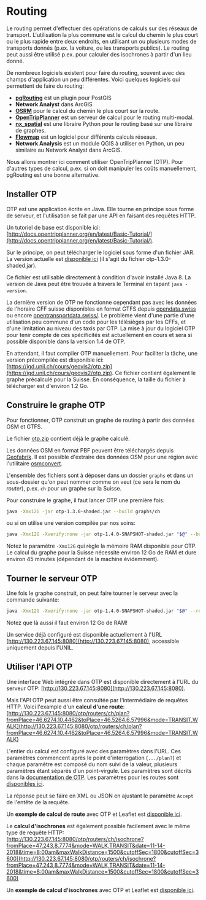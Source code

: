 # Routing

Le routing permet d'effectuer des opérations de calculs sur des réseaux de transport. L'utilisation la plus commune est le calcul du chemin le plus court ou le plus rapide entre deux endroits, en utilisant un ou plusieurs modes de transports donnés (p.ex. la voiture, ou les transports publics). Le routing peut aussi être utilisé p.ex. pour calculer des isochrones à partir d'un lieu donné.

De nombreux logiciels existent pour faire du routing, souvent avec des champs d'application un peu différentes. Voici quelques logiciels qui permettent de faire du routing:

- [**pgRouting**](https://pgrouting.org/) est un plugin pour PostGIS
- **Network Analyst** dans ArcGIS
- [**OSRM**](http://project-osrm.org/) pour le calcul du chemin le plus court sur la route.
- [**OpenTripPlanner**](http://www.opentripplanner.org) est un serveur de calcul pour le routing multi-modal.
- [**nx_spatial**](https://bitbucket.org/gallipoli/nx_spatial/wiki/Home) est une libraire Python pour le routing basé sur une libraire de graphes.
- [**Flowmap**](http://flowmap.geo.uu.nl/i) est un logiciel pour différents calculs réseaux.
- **Network Analysis** est un module QGIS à utiliser en Python, un peu similaire au Network Analyst dans ArcGIS.

Nous allons montrer ici comment utiliser OpenTripPlanner (OTP). Pour d'autres types de calcul, p.ex. si on doit manipuler les coûts manuellement, pgRouting est une bonne alternative.


## Installer OTP

OTP est une application écrite en Java. Elle tourne en principe sous forme de serveur, et l'utilisation se fait par une API en faisant des requêtes HTTP.

Un tutoriel de base est disponible ici: [http://docs.opentripplanner.org/en/latest/Basic-Tutorial/](http://docs.opentripplanner.org/en/latest/Basic-Tutorial/).

Sur le principe, on peut télécharger le logiciel sous forme d'un fichier JAR. La version actuelle est [disponible ici](https://repo1.maven.org/maven2/org/opentripplanner/otp/1.3.0/) (il s'agit du fichier otp-1.3.0-shaded.jar).

Ce fichier est utilisable directement à condition d'avoir installé Java 8. La version de Java peut être trouvée à travers le Terminal en tapant `java -version`.

La dernière version de OTP ne fonctionne cependant pas avec les données de l'horaire CFF suisse disponibles en format GTFS depuis [opendata.swiss](https://opendata.swiss/fr/) ou encore [opentransportdata.swiss/](https://opentransportdata.swiss/fr/). Le problème vient d'une partie d'une utilisation peu commune d'un code pour les télésièges par les CFFs, et d'une limitation au niveau des taxis par OTP. La mise à jour du logiciel OTP pour tenir compte de ces spécificités est actuellement en cours et sera si possible disponible dans la version 1.4 de OTP.

En attendant, il faut compiler OTP manuellement. Pour faciliter la tâche, une version précompilée est disponible ici: [https://igd.unil.ch/cours/geovis2/otp.zip](https://igd.unil.ch/cours/geovis2/otp.zip). Ce fichier contient également le graphe précalculé pour la Suisse. En conséquence, la taille du fichier à télécharger est d'environ 1.2 Go.

## Construire le graphe OTP

Pour fonctionner, OTP construit un graphe de routing à partir des données OSM et GTFS.

Le fichier [otp.zip](https://igd.unil.ch/cours/geovis2/otp.zip) contient déjà le graphe calculé.

Les données OSM en format PBF peuvent être téléchargés depuis [Geofabrik](http://download.geofabrik.de/). Il est possible d'extraire des données OSM pour une région avec l'utilitaire [osmconvert](https://wiki.openstreetmap.org/wiki/Osmconvert). 

L'ensemble des fichiers sont à déposer dans un dossier `graphs` et dans un sous-dossier qu'on peut nommer comme on veut (ce sera le nom du *router*), p.ex. `ch` pour un graphe sur la Suisse.

Pour construire le graphe, il faut lancer OTP une première fois:
```bash
java -Xmx12G -jar otp-1.3.0-shaded.jar --build graphs/ch
```
ou si on utilise une version compilée par nos soins:
```bash
java -Xmx12G -Xverify:none -jar otp-1.4.0-SNAPSHOT-shaded.jar "$@" --build graphs/ch
```

Notez le paramètre `-Xmx12G` qui règle la mémoire RAM disponible pour OTP. Le calcul du graphe pour la Suisse nécessite environ 12 Go de RAM et dure environ 45 minutes (dépendant de la machine évidemment).

## Tourner le serveur OTP

Une fois le graphe construit, on peut faire tourner le serveur avec la commande suivante:

```bash
java -Xmx12G -Xverify:none -jar otp-1.4.0-SNAPSHOT-shaded.jar "$@" --router ch --graphs graphs --server
```
Notez que là aussi il faut environ 12 Go de RAM!

Un service déjà configuré est disponible actuellement à l'URL [http://130.223.67.145:8080](http://130.223.67.145:8080), accessible uniquement depuis l'UNIL.


## Utiliser l'API OTP

Une interface Web intégrée dans OTP est disponible directement à l'URL du serveur OTP:  [http://130.223.67.145:8080](http://130.223.67.145:8080).

Mais l'API OTP peut aussi être consultée par l'intermédiaire de requêtes HTTP. Voici l'example d'un **calcul d'une route**:  
[http://130.223.67.145:8080/otp/routers/ch/plan?fromPlace=46.6274,10.4462&toPlace=46.5264,6.57996&mode=TRANSIT,WALK](http://130.223.67.145:8080/otp/routers/ch/plan?fromPlace=46.6274,10.4462&toPlace=46.5264,6.57996&mode=TRANSIT,WALK)

L'entier du calcul est configuré avec des paramètres dans l'URL. Ces paramètres commencent après le point d'interrogation (`.../plan?`) et chaque paramètre est composé du nom suivi de la valeur, plusieurs paramètres étant séparés d'un point-virgule. Les paramètres sont décrits dans la [documentation de OTP](http://dev.opentripplanner.org/apidoc/1.0.0/). Les paramètres pour les routes sont [disponibles ici](http://dev.opentripplanner.org/apidoc/1.0.0/resource_PlannerResource.html).

La réponse peut se faire en XML ou JSON en ajustant le paramètre `Accept` de l'entête de la requête.

Un **exemple de calcul de route** avec OTP et Leaflet est [disponible ici](https://github.com/christiankaiser/otp-route-leaflet).

Le **calcul d'isochrones** est également possible facilement avec le même type de requête HTTP:  
[http://130.223.67.145:8080/otp/routers/ch/isochrone?fromPlace=47.243,8.7774&mode=WALK,TRANSIT&date=11-14-2018&time=8:00am&maxWalkDistance=1500&cutoffSec=1800&cutoffSec=3600](http://130.223.67.145:8080/otp/routers/ch/isochrone?fromPlace=47.243,8.7774&mode=WALK,TRANSIT&date=11-14-2018&time=8:00am&maxWalkDistance=1500&cutoffSec=1800&cutoffSec=3600)

Un **exemple de calcul d'isochrones** avec OTP et Leaflet est [disponible ici](https://github.com/christiankaiser/otp-isochrones-leaflet).
